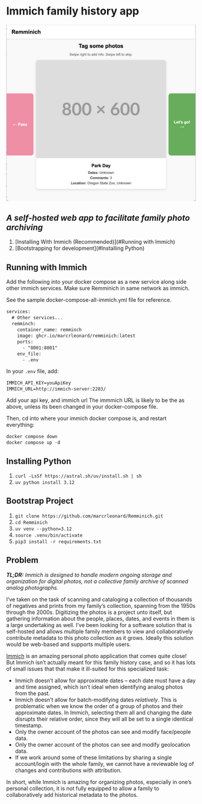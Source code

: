 # **Immich family history app**

<p align="center">
  <img src="docs/ss.png" />
</p>

## *A self-hosted web app to facilitate family photo archiving*


1. [Installing With Immich (Recommended)](#Running with Immich)
2. [Bootstrapping for development](#Installing Python)

## Running with Immich

Add the following into your docker compose as a new service along side other immich services. Make sure Remminich in same network as immich.

See the sample docker-compose-all-immich.yml file for reference.

```
services:
  # Other services...
  remminch:
    container_name: remminch
    image: ghcr.io/marcrleonard/remminich:latest
    ports:
      - "8001:8001"
    env_file:
      - .env
```

In your `.env` file, add:
```
IMMICH_API_KEY=youApiKey
IMMICH_URL=http://immich-server:2283/
```
Add your api key, and immich url The immmich URL is likely to be the as above, unless its been changed in your docker-compose file.

Then, cd into where your immich docker compose is, and restart everything:
```
docker compose down
docker compose up -d
```


## Installing Python
1. `curl -LsSf https://astral.sh/uv/install.sh | sh`
2. `uv python install 3.12`

## Bootstrap Project
1. `git clone https://github.com/marcrleonard/Remminich.git`
2. `cd Remminich`
3. `uv venv --python=3.12`
4. `source .venv/bin/activate`
5. `pip3 install -r requirements.txt`



## **Problem**

***TL;DR:** Immich is designed to handle modern ongoing storage and organization for digital photos, not a collective family archive of scanned analog photographs.*

I’ve taken on the task of scanning and cataloging a collection of thousands of negatives and prints from my family’s collection, spanning from the 1950s through the 2000s. Digitizing the photos is a project unto itself, but gathering information about the people, places, dates, and events in them is a large undertaking as well. I’ve been looking for a software solution that is self-hosted and allows multiple family members to view and collaboratively contribute metadata to this photo collection as it grows. Ideally this solution would be web-based and supports multiple users.

[Immich](https://immich.app/) is an amazing personal photo application that comes quite close\! But Immich isn’t actually meant for this family history case, and so it has lots of small issues that that make it ill-suited for this specialized task:

* Immich doesn’t allow for approximate dates – each date must have a day and time assigned, which isn’t ideal when identifying analog photos from the past.  
* Immich doesn’t allow for batch-modifying dates *relatively*. This is problematic when we know the order of a group of photos and their approximate dates. In Immich, selecting them all and changing the date disrupts their relative order, since they will all be set to a single identical timestamp.  
* Only the owner account of the photos can see and modify face/people data.  
* Only the owner account of the photos can see and modify geolocation data.  
* If we work around some of these limitations by sharing a single account/login with the whole family, we cannot have a reviewable log of changes and contributions with attribution.

In short, while Immich is amazing for organizing photos, especially in one’s personal collection, it is not fully equipped to allow a family to collaboratively add historical metadata to the photos.
